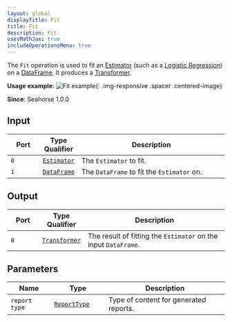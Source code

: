 ```yaml
---
layout: global
displayTitle: Fit
title: Fit
description: Fit
usesMathJax: true
includeOperationsMenu: true
---
```


The `Fit` operation is used to fit an [Estimator](../classes/estimator.html)
(such as a [Logistic Regression](../operations/logistic_regression.html)) on a
[DataFrame](../classes/dataframe.html). It produces a [Transformer](../classes/transformer.html).

**Usage example**:
![Fit example](../img/estimator_example.png){: .img-responsive .spacer .centered-image}

**Since**: Seahorse 1.0.0

## Input

<table>
<thead>
<tr>
<th style="width:15%">Port</th>
<th style="width:15%">Type Qualifier</th>
<th style="width:70%">Description</th>
</tr>
</thead>
<tbody>
<tr>
<td><code>0</code></td>
<td><code><a href="../classes/estimator.html">Estimator</a></code></td>
<td>The <code>Estimator</code> to fit.</td>
</tr>
<tr>
<td><code>1</code></td>
<td><code><a href="../classes/dataframe.html">DataFrame</a></code></td>
<td>The <code>DataFrame</code> to fit the <code>Estimator</code> on.</td></tr>
</tbody>
</table>

## Output

<table>
<thead>
<tr>
<th style="width:15%">Port</th>
<th style="width:15%">Type Qualifier</th>
<th style="width:70%">Description</th>
</tr>
</thead>
<tbody>
<tr>
<td><code>0</code></td>
<td><code><a href="../classes/transformer.html">Transformer</a></code></td>
<td>The result of fitting the <code>Estimator</code> on the input <code>DataFrame</code>.</td>
</tr>
</tbody>
</table>

## Parameters

<table class="table">
<thead>
<tr>
  <th style="width:20%">Name</th>
  <th style="width:25%">Type</th>
  <th style="width:55%">Description</th>
</tr>
</thead>
<tbody>

<tr>
<td><code>report type</code></td>
<td><code><a href="../parameter_types.html#report-type">ReportType</a></code></td>
<td>Type of content for generated reports.</td>
</tr>

</tbody>
</table>